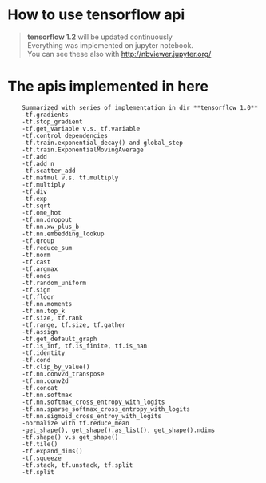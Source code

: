 # How to use tensorflow api

> **tensorflow 1.2** will be updated continuously  
> Everything was implemented on jupyter notebook.  
> You can see these also with <http://nbviewer.jupyter.org/>  

# The apis implemented in here
~~~
    Summarized with series of implementation in dir **tensorflow 1.0**
    -tf.gradients
    -tf.stop_gradient
    -tf.get_variable v.s. tf.variable
    -tf.control_dependencies
    -tf.train.exponential_decay() and global_step
    -tf.train.ExponentialMovingAverage
    -tf.add
    -tf.add_n
    -tf.scatter_add
    -tf.matmul v.s. tf.multiply
    -tf.multiply
    -tf.div
    -tf.exp
    -tf.sqrt
    -tf.one_hot
    -tf.nn.dropout
    -tf.nn.xw_plus_b
    -tf.nn.embedding_lookup
    -tf.group
    -tf.reduce_sum
    -tf.norm
    -tf.cast
    -tf.argmax
    -tf.ones
    -tf.random_uniform
    -tf.sign
    -tf.floor
    -tf.nn.moments
    -tf.nn.top_k
    -tf.size, tf.rank
    -tf.range, tf.size, tf.gather
    -tf.assign
    -tf.get_default_graph
    -tf.is_inf, tf.is_finite, tf.is_nan
    -tf.identity
    -tf.cond
    -tf.clip_by_value()
    -tf.nn.conv2d_transpose
    -tf.nn.conv2d
    -tf.concat
    -tf.nn.softmax
    -tf.nn.softmax_cross_entropy_with_logits
    -tf.nn.sparse_softmax_cross_entropy_with_logits
    -tf.nn.sigmoid_cross_entroy_with_logits
    -normalize with tf.reduce_mean
    -get_shape(), get_shape().as_list(), get_shape().ndims
    -tf.shape() v.s get_shape()
    -tf.tile()
    -tf.expand_dims()
    -tf.squeeze
    -tf.stack, tf.unstack, tf.split
    -tf.split
~~~
